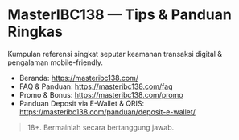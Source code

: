 # MasterIBC138 — Tips & Panduan Ringkas

Kumpulan referensi singkat seputar keamanan transaksi digital & pengalaman mobile-friendly.

- Beranda: https://masteribc138.com/
- FAQ & Panduan: https://masteribc138.com/faq
- Promo & Bonus: https://masteribc138.com/promo
- Panduan Deposit via E-Wallet & QRIS: https://masteribc138.com/panduan/deposit-e-wallet/

> 18+. Bermainlah secara bertanggung jawab.
